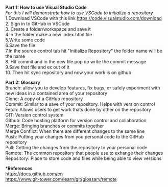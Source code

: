 **Part 1: How to use Visual Studio Code**<br>
*For this I will demonstrate how to use VSCode to initialize a repository*<br>
1.Download VSCode with this link https://code.visualstudio.com/download<br>
2. Sign in to GitHub in VSCode<br>
3. Create a folder/workspace and save it<br>
4.In the folder make a new index.html file<br>
5.Write some code <br>
6.Save the file<br>
7.In the source control tab hit "Initialize Repository" the folder name will be the name<br>
8. Hit commit and in the new file pop up write the commit message<br>
9.Save that file and ex out of it<br>
10. Then hit sync repository and now your work is on github<br>

**Part 2: Glossary**<br>
Branch: allow you to develop features, fix bugs, or safely experiment with new ideas in a contained area of your repository<br>
Clone: A copy of a GitHub repository<br>
Commit: Similar to a save of your repository. Helps with version control<br>
Fetch: Allows users to get work thats done by other on the repository<br>
GIT: Version control system<br>
Github: Code hosting platform for version control and collaboration<br>
Merge: Bringing branches or commits together<br>
Merge Conflict: When there are different changes to the same line <br>
Push: Putting your changes from you personal code to the GitHub repository<br>
Pull: Getting the changes from the repository to your personal code<br>
Remote: The common repository that people use to exhange their changes<br>
Repository: Place to store code and files while being able to view versions<br>


***References**<br>
https://docs.github.com/en<br>
https://www.git-tower.com/learn/git/glossary/remote
